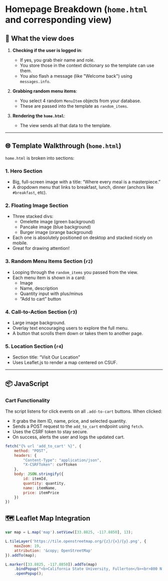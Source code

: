 # Homepage Breakdown (`home.html` and corresponding view)

## 🧠 What the view does

1. **Checking if the user is logged in**:
   - If yes, you grab their name and role.
   - You store those in the context dictionary so the template can use them.
   - You also flash a message (like "Welcome back") using `messages.info`.

2. **Grabbing random menu items**:
   - You select 4 random `MenuItem` objects from your database.
   - These are passed into the template as `random_items`.

3. **Rendering the `home.html`**:
   - The view sends all that data to the template.

---

## 🌐 Template Walkthrough (`home.html`)

`home.html` is broken into sections:

### 1. Hero Section
- Big, full-screen image with a title: “Where every meal is a masterpiece.”
- A dropdown menu that links to breakfast, lunch, dinner (anchors like `#breakfast`, etc).

### 2. Floating Image Section
- Three stacked divs:
  - Omelette image (green background)
  - Pancake image (blue background)
  - Burger image (orange background)
- Each one is absolutely positioned on desktop and stacked nicely on mobile.
- Great for drawing attention!

### 3. Random Menu Items Section (`r2`)
- Looping through the `random_items` you passed from the view.
- Each menu item is shown in a card:
  - Image
  - Name, description
  - Quantity input with plus/minus
  - “Add to cart” button

### 4. Call-to-Action Section (`r3`)
- Large image background.
- Overlay text encouraging users to explore the full menu.
- A button that scrolls them down or takes them to another page.

### 5. Location Section (`r4`)
- Section title: “Visit Our Location”
- Uses Leaflet.js to render a map centered on CSUF.

---

## 📦 JavaScript

### Cart Functionality
The script listens for click events on all `.add-to-cart` buttons. When clicked:

- It grabs the item ID, name, price, and selected quantity.
- Sends a POST request to the `add_to_cart` endpoint using `fetch`.
- Uses the CSRF token to stay secure.
- On success, alerts the user and logs the updated cart.

```js
fetch("{% url 'add_to_cart' %}", {
    method: "POST",
    headers: {
        "Content-Type": "application/json",
        "X-CSRFToken": csrftoken
    },
    body: JSON.stringify({
        id: itemId,
        quantity: quantity,
        name: itemName,
        price: itemPrice
    })
})
```

## 🗺️ Leaflet Map Integration
```js
var map = L.map('map').setView([33.8825, -117.8850], 13);

L.tileLayer('https://tile.openstreetmap.org/{z}/{x}/{y}.png', {
    maxZoom: 19,
    attribution: '&copy; OpenStreetMap'
}).addTo(map);

L.marker([33.8825, -117.8850]).addTo(map)
    .bindPopup("<b>California State University, Fullerton</b><br>800 N State College Blvd")
    .openPopup();
```